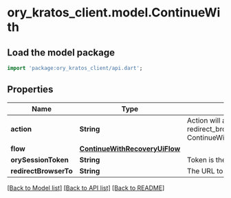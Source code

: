 # ory_kratos_client.model.ContinueWith

## Load the model package
```dart
import 'package:ory_kratos_client/api.dart';
```

## Properties
Name | Type | Description | Notes
------------ | ------------- | ------------- | -------------
**action** | **String** | Action will always be `redirect_browser_to` redirect_browser_to ContinueWithActionRedirectBrowserToString | 
**flow** | [**ContinueWithRecoveryUiFlow**](ContinueWithRecoveryUiFlow.md) |  | 
**orySessionToken** | **String** | Token is the token of the session | 
**redirectBrowserTo** | **String** | The URL to redirect the browser to | 

[[Back to Model list]](../README.md#documentation-for-models) [[Back to API list]](../README.md#documentation-for-api-endpoints) [[Back to README]](../README.md)


